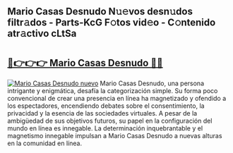 ## Mario Casas Desnudo N𝚞𝚎vos desn𝚞dos filtr𝚊dos - Parts-KcG F𝚘tos vid𝚎o - C𝚘ntenido atr𝚊ctivo cLtSa

# <h2><a href="http://mb9inx.tromn.icu/?c=Mario+Casas+Desnudo">🔗👉👉👉 Mario Casas Desnudo 🔗🔗</a></h2>

[![Mario Casas Desnudo nuevo](https://i.imgur.com/pEAQMta.gif)](http://mb9inx.tromn.icu/?c=Mario+Casas+Desnudo)
Mario Casas Desnudo, una persona intrigante y enigmática, desafía la categorización simple. Su forma poco convencional de crear una presencia en línea ha magnetizado y ofendido a los espectadores, encendiendo debates sobre el consentimiento, la privacidad y la esencia de las sociedades virtuales. A pesar de la ambigüedad de sus objetivos futuros, su papel en la configuración del mundo en línea es innegable. La determinación inquebrantable y el magnetismo innegable impulsan a Mario Casas Desnudo a nuevas alturas en la comunidad en línea.
